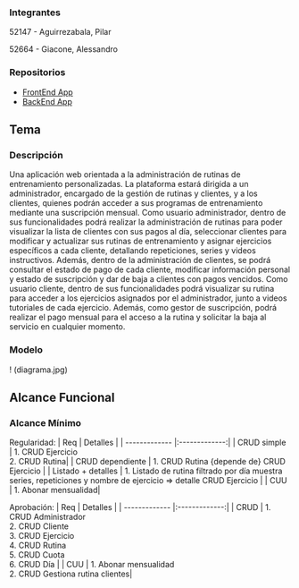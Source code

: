 ### Integrantes

52147 - Aguirrezabala, Pilar

52664 - Giacone, Alessandro

### Repositorios

* [FrontEnd App](https://github.com/AleGiacone/FrontEnd)
* [BackEnd App](https://github.com/AleGiacone/BackEnd)

## Tema
### Descripción

Una aplicación web orientada a la administración de rutinas de entrenamiento personalizadas. La plataforma estará dirigida a un administrador, encargado de la gestión de rutinas y clientes, y a los clientes, quienes podrán acceder a sus programas de entrenamiento mediante una suscripción mensual. Como usuario administrador, dentro de sus funcionalidades podrá realizar la administración de rutinas para poder visualizar la lista de clientes con sus pagos al día, seleccionar clientes para modificar y actualizar sus rutinas de entrenamiento y asignar ejercicios específicos a cada cliente, detallando repeticiones, series y videos instructivos. Además, dentro de la administración de clientes, se podrá consultar el estado de pago de cada cliente, modificar información personal y estado de suscripción y dar de baja a clientes con pagos vencidos. Como usuario cliente, dentro de sus funcionalidades podrá visualizar su rutina para acceder a los ejercicios asignados por el administrador, junto a videos tutoriales de cada ejercicio. Además, como gestor de suscripción, podrá realizar el pago mensual para el acceso a la rutina y solicitar la baja al servicio en cualquier momento.

### Modelo
! (diagrama.jpg)


## Alcance Funcional
### Alcance Mínimo
Regularidad:
| Req  | Detalles |
| ------------- |:-------------:|
| CRUD simple   | 1. CRUD Ejercicio <br> 2. CRUD Rutina|
| CRUD dependiente      | 1. CRUD Rutina {depende de} CRUD Ejercicio   |
| Listado + detalles  | 1. Listado de rutina filtrado por día muestra series, repeticiones y nombre de ejercicio => detalle CRUD Ejercicio   |
| CUU | 1. Abonar mensualidad|

Aprobación:
| Req  | Detalles |
| ------------- |:-------------:|
| CRUD | 1. CRUD Administrador <br> 2. CRUD Cliente <br> 3. CRUD Ejercicio <br> 4. CRUD Rutina <br> 5. CRUD Cuota <br> 6. CRUD Día |
| CUU | 1. Abonar mensualidad <br> 2. CRUD Gestiona rutina clientes|

